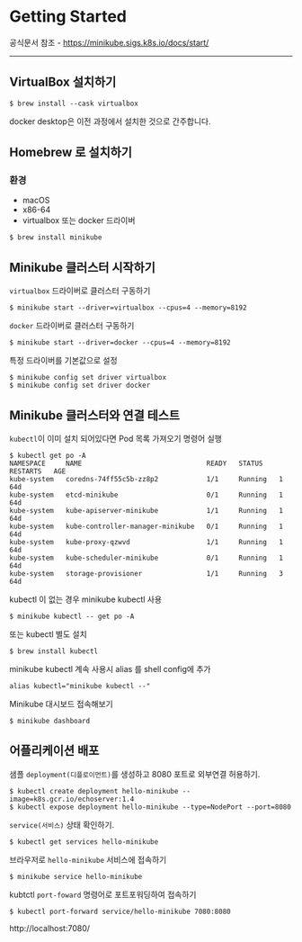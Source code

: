 # Getting Started
공식문서 참조 - https://minikube.sigs.k8s.io/docs/start/

--- 
## VirtualBox 설치하기
```
$ brew install --cask virtualbox
```

docker desktop은 이전 과정에서 설치한 것으로 간주합니다.

## Homebrew 로 설치하기
### 환경
* macOS
* x86-64 
* virtualbox 또는 docker 드라이버  
```
$ brew install minikube
```

## Minikube 클러스터 시작하기
`virtualbox` 드라이버로 클러스터 구동하기
```
$ minikube start --driver=virtualbox --cpus=4 --memory=8192
```

`docker` 드라이버로 클러스터 구동하기
```
$ minikube start --driver=docker --cpus=4 --memory=8192
```

특정 드라이버를 기본값으로 설정
```
$ minikube config set driver virtualbox
$ minikube config set driver docker
```

## Minikube 클러스터와 연결 테스트
`kubectl`이 이미 설치 되어있다면 Pod 목록 가져오기 명령어 실행
```
$ kubectl get po -A
NAMESPACE     NAME                               READY   STATUS    RESTARTS   AGE
kube-system   coredns-74ff55c5b-zz8p2            1/1     Running   1          64d
kube-system   etcd-minikube                      0/1     Running   1          64d
kube-system   kube-apiserver-minikube            1/1     Running   1          64d
kube-system   kube-controller-manager-minikube   0/1     Running   1          64d
kube-system   kube-proxy-qzwvd                   1/1     Running   1          64d
kube-system   kube-scheduler-minikube            0/1     Running   1          64d
kube-system   storage-provisioner                1/1     Running   3          64d
```
kubectl 이 없는 경우 minikube kubectl 사용
```
$ minikube kubectl -- get po -A
```
또는 kubectl 별도 설치
```
$ brew install kubectl
```

minikube kubectl 계속 사용시 alias 를 shell config에 추가
```
alias kubectl="minikube kubectl --"
```


Minikube 대시보드 접속해보기
```
$ minikube dashboard
```

## 어플리케이션 배포
샘플 `deployment(디플로이먼트)`를 생성하고 8080 포트로 외부연결 허용하기.

```
$ kubectl create deployment hello-minikube --image=k8s.gcr.io/echoserver:1.4
$ kubectl expose deployment hello-minikube --type=NodePort --port=8080
```
`service(서비스)` 상태 확인하기.
```
$ kubectl get services hello-minikube
```

브라우저로 `hello-minikube` 서비스에 접속하기
```
$ minikube service hello-minikube
```

kubtctl `port-foward` 명령어로 포트포워딩하여 접속하기

```
$ kubectl port-forward service/hello-minikube 7080:8080
```
http://localhost:7080/

